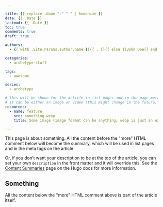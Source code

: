```yaml
---

title: {{ replace .Name "-" " " | humanize }}
date: {{ .Date }}
lastmod: {{ .Date }}
toc: true
comments: true
draft: true

authors:
  - {{ with .Site.Params.author.name }}{{ . }}{{ else }}John Doe{{ end }}

categories:
  - archetype-stuff

tags:
  - awesome

series:
  - archetype

# this will be shown for the article in list pages and in the page metadata
# it can be either an image or video (this might change in the future, however)
resources:
  - name: feature
    src: something.webp
    title: Some image (image format can be anything; webp is just an example)

---
```


This page is about something. All the content before the "more" HTML comment
below will become the summary, which will be used in list pages and in the meta
tags on the article.

Or, if you don't want your description to be at the top of the article, you can
set your own `description` in the front matter and it will override this. See
the [Content Summaries](https://gohugo.io/content-management/summaries/) page on
the Hugo docs for more information.

<!--more-->

## Something

All the content below the "more" HTML comment above is part of the article
itself.
